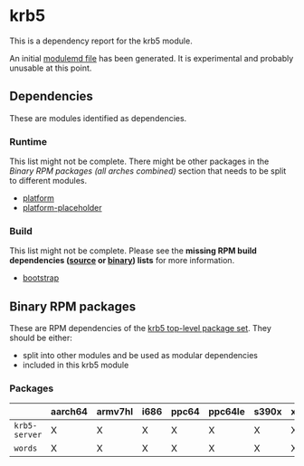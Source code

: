 # krb5
This is a dependency report for the krb5 module.

An initial [modulemd file](krb5.yaml) has been generated. It is experimental and probably unusable at this point.
## Dependencies
These are modules identified as dependencies.
### Runtime
This list might not be complete. There might be other packages in the *Binary RPM packages (all arches combined)* section that needs to be split to different modules.
* [platform](../platform)
* [platform-placeholder](../platform-placeholder)
### Build
This list might not be complete.
Please see the **missing RPM build dependencies ([source](all/buildtime-source-packages-short.txt) or [binary](all/buildtime-binary-packages-short.txt)) lists** for more information.
* [bootstrap](../bootstrap)
## Binary RPM packages
These are RPM dependencies of the [krb5 top-level package set](krb5.csv). They should be either:
* split into other modules and be used as modular dependencies
* included in this krb5 module
### Packages
| |aarch64 |armv7hl |i686 |ppc64 |ppc64le |s390x |x86_64 |
|---|---|---|---|---|---|---|---|
| `krb5-server` | X | X | X | X | X | X | X |
| `words` | X | X | X | X | X | X | X |
